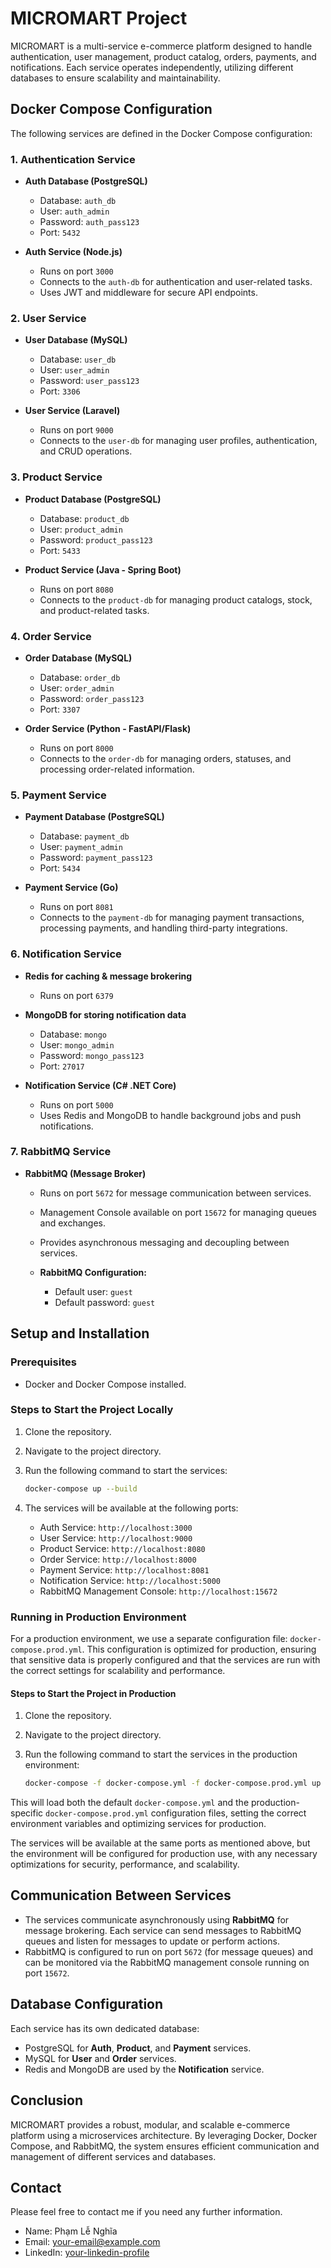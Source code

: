 
# MICROMART Project

MICROMART is a multi-service e-commerce platform designed to handle authentication, user management, product catalog, orders, payments, and notifications. Each service operates independently, utilizing different databases to ensure scalability and maintainability.

## Docker Compose Configuration

The following services are defined in the Docker Compose configuration:

### 1. Authentication Service
- **Auth Database (PostgreSQL)**
  - Database: `auth_db`
  - User: `auth_admin`
  - Password: `auth_pass123`
  - Port: `5432`

- **Auth Service (Node.js)**
  - Runs on port `3000`
  - Connects to the `auth-db` for authentication and user-related tasks.
  - Uses JWT and middleware for secure API endpoints.

### 2. User Service
- **User Database (MySQL)**
  - Database: `user_db`
  - User: `user_admin`
  - Password: `user_pass123`
  - Port: `3306`

- **User Service (Laravel)**
  - Runs on port `9000`
  - Connects to the `user-db` for managing user profiles, authentication, and CRUD operations.

### 3. Product Service
- **Product Database (PostgreSQL)**
  - Database: `product_db`
  - User: `product_admin`
  - Password: `product_pass123`
  - Port: `5433`

- **Product Service (Java - Spring Boot)**
  - Runs on port `8080`
  - Connects to the `product-db` for managing product catalogs, stock, and product-related tasks.

### 4. Order Service
- **Order Database (MySQL)**
  - Database: `order_db`
  - User: `order_admin`
  - Password: `order_pass123`
  - Port: `3307`

- **Order Service (Python - FastAPI/Flask)**
  - Runs on port `8000`
  - Connects to the `order-db` for managing orders, statuses, and processing order-related information.

### 5. Payment Service
- **Payment Database (PostgreSQL)**
  - Database: `payment_db`
  - User: `payment_admin`
  - Password: `payment_pass123`
  - Port: `5434`

- **Payment Service (Go)**
  - Runs on port `8081`
  - Connects to the `payment-db` for managing payment transactions, processing payments, and handling third-party integrations.

### 6. Notification Service
- **Redis for caching & message brokering**
  - Runs on port `6379`
  
- **MongoDB for storing notification data**
  - Database: `mongo`
  - User: `mongo_admin`
  - Password: `mongo_pass123`
  - Port: `27017`

- **Notification Service (C# .NET Core)**
  - Runs on port `5000`
  - Uses Redis and MongoDB to handle background jobs and push notifications.

### 7. RabbitMQ Service
- **RabbitMQ (Message Broker)**
  - Runs on port `5672` for message communication between services.
  - Management Console available on port `15672` for managing queues and exchanges.
  - Provides asynchronous messaging and decoupling between services.

  - **RabbitMQ Configuration:**
    - Default user: `guest`
    - Default password: `guest`

## Setup and Installation

### Prerequisites
- Docker and Docker Compose installed.

### Steps to Start the Project Locally
1. Clone the repository.
2. Navigate to the project directory.
3. Run the following command to start the services:

   ```bash
   docker-compose up --build
   ```

4. The services will be available at the following ports:
   - Auth Service: `http://localhost:3000`
   - User Service: `http://localhost:9000`
   - Product Service: `http://localhost:8080`
   - Order Service: `http://localhost:8000`
   - Payment Service: `http://localhost:8081`
   - Notification Service: `http://localhost:5000`
   - RabbitMQ Management Console: `http://localhost:15672`

### Running in Production Environment
For a production environment, we use a separate configuration file: `docker-compose.prod.yml`. This configuration is optimized for production, ensuring that sensitive data is properly configured and that the services are run with the correct settings for scalability and performance.

#### Steps to Start the Project in Production
1. Clone the repository.
2. Navigate to the project directory.
3. Run the following command to start the services in the production environment:

   ```bash
   docker-compose -f docker-compose.yml -f docker-compose.prod.yml up --build
   ```

This will load both the default `docker-compose.yml` and the production-specific `docker-compose.prod.yml` configuration files, setting the correct environment variables and optimizing services for production.

The services will be available at the same ports as mentioned above, but the environment will be configured for production use, with any necessary optimizations for security, performance, and scalability.

## Communication Between Services
- The services communicate asynchronously using **RabbitMQ** for message brokering. Each service can send messages to RabbitMQ queues and listen for messages to update or perform actions.
- RabbitMQ is configured to run on port `5672` (for message queues) and can be monitored via the RabbitMQ management console running on port `15672`.

## Database Configuration
Each service has its own dedicated database:
- PostgreSQL for **Auth**, **Product**, and **Payment** services.
- MySQL for **User** and **Order** services.
- Redis and MongoDB are used by the **Notification** service.

## Conclusion
MICROMART provides a robust, modular, and scalable e-commerce platform using a microservices architecture. By leveraging Docker, Docker Compose, and RabbitMQ, the system ensures efficient communication and management of different services and databases.

## Contact
Please feel free to contact me if you need any further information.
- Name: Phạm Lễ Nghĩa
- Email: [your-email@example.com](mailto:your-email@example.com)
- LinkedIn: [your-linkedin-profile](https://www.linkedin.com/in/your-profile/)